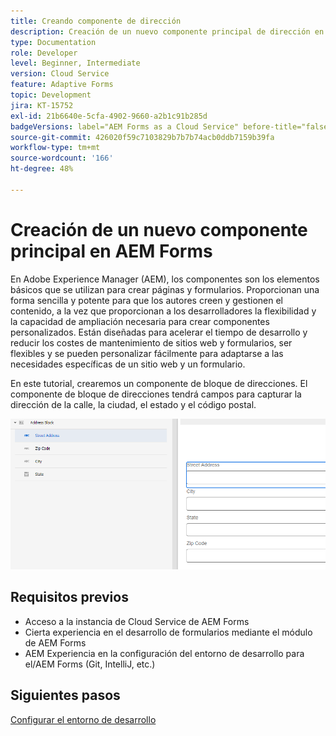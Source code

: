 ```yaml
---
title: Creando componente de dirección
description: Creación de un nuevo componente principal de dirección en AEM Forms Cloud Service
type: Documentation
role: Developer
level: Beginner, Intermediate
version: Cloud Service
feature: Adaptive Forms
topic: Development
jira: KT-15752
exl-id: 21b6640e-5cfa-4902-9660-a2b1c91b285d
badgeVersions: label="AEM Forms as a Cloud Service" before-title="false"
source-git-commit: 426020f59c7103829b7b7b74acb0ddb7159b39fa
workflow-type: tm+mt
source-wordcount: '166'
ht-degree: 48%

---
```


# Creación de un nuevo componente principal en AEM Forms

En Adobe Experience Manager (AEM), los componentes son los elementos básicos que se utilizan para crear páginas y formularios. Proporcionan una forma sencilla y potente para que los autores creen y gestionen el contenido, a la vez que proporcionan a los desarrolladores la flexibilidad y la capacidad de ampliación necesaria para crear componentes personalizados. Están diseñadas para acelerar el tiempo de desarrollo y reducir los costes de mantenimiento de sitios web y formularios, ser flexibles y se pueden personalizar fácilmente para adaptarse a las necesidades específicas de un sitio web y un formulario.

En este tutorial, crearemos un componente de bloque de direcciones. El componente de bloque de direcciones tendrá campos para capturar la dirección de la calle, la ciudad, el estado y el código postal.

![dirección-final](assets/final-address-component.png)

## Requisitos previos

* Acceso a la instancia de Cloud Service de AEM Forms
* Cierta experiencia en el desarrollo de formularios mediante el módulo de AEM Forms
* AEM Experiencia en la configuración del entorno de desarrollo para el/AEM Forms (Git, IntelliJ, etc.)

## Siguientes pasos

[Configurar el entorno de desarrollo](./set-up.md)
